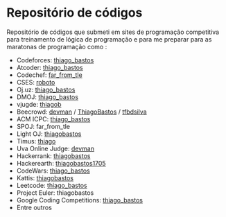 # Repositório de códigos
Repositório de códigos que submeti em sites de programação competitiva para treinamento de lógica de programação e para me preparar para as maratonas de programação como :

- Codeforces: [thiago_bastos](https://codeforces.com/profile/thiago_bastos)
- Atcoder: [thiago_bastos](https://atcoder.jp/users/thiago_bastos)
- Codechef: [far_from_tle](https://www.codechef.com/users/far_from_tle)
- CSES: [roboto](https://cses.fi/user/8459)
- Oj.uz: [thiago_bastos](https://oj.uz/profile/thiago_bastos)
- DMOJ: [thiago_bastos](https://dmoj.ca/user/thiago_bastos)
- vjugde: [thiagob](https://vjudge.net/user/thiagob)
- Beecrowd: [devman](https://www.beecrowd.com.br/judge/pt/profile/225854) / [ThiagoBastos](https://judge.beecrowd.com/pt/profile/442267) / [tfbdsilva](https://judge.beecrowd.com/pt/profile/55647)
- ACM ICPC: [thiago_bastos](https://www.acmicpc.net/user/thiago_bastos)
- SPOJ: far_from_tle
- Light OJ: [thiagobastos](https://lightoj.com/user/thiagobastos)
- Timus: [thiago](https://acm.timus.ru/author.aspx?id=292345)
- Uva Online Judge: [devman](https://uhunt.onlinejudge.org/id/1023716)
- Hackerrank: [thiagobastos](https://www.hackerrank.com/profile/thiagobastos)
- Hackerearth: [thiagobastos1705](https://www.hackerearth.com/@thiagobastos1705)
- CodeWars: [thiago_bastos](https://www.codewars.com/users/thiago_bastos)
- Kattis: [thiagobastos](https://open.kattis.com/users/thiagobastos)
- Leetcode: [thiago_bastos](https://leetcode.com/u/thiago_bastos/)
- Project Euler: thiagobastos
- Google Coding Competitions: [thiago_bastos](https://zibada.guru/gcj/profile/thiago_bastos)
- Entre outros
